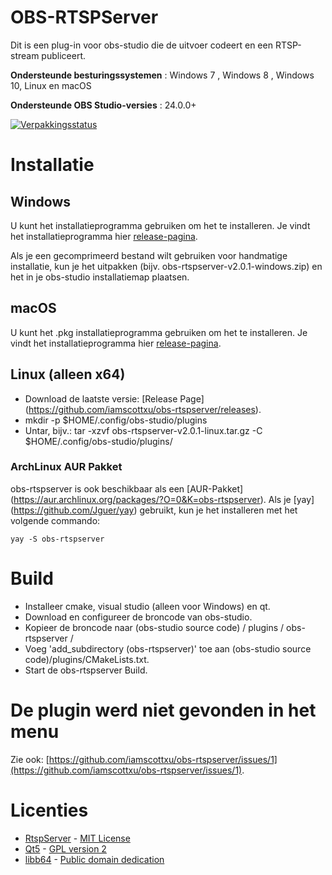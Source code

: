 # OBS-RTSPServer

Dit is een plug-in voor obs-studio die de uitvoer codeert en een RTSP-stream publiceert.

**Ondersteunde besturingssystemen** : Windows 7 , Windows 8 , Windows 10, Linux en macOS

**Ondersteunde OBS Studio-versies** : 24.0.0+

[![Verpakkingsstatus](https://repology.org/badge/vertical-allrepos/obs-rtspserver.svg)](https://repology.org/project/obs-rtspserver/versions)

# Installatie
## Windows
U kunt het installatieprogramma gebruiken om het te installeren. Je vindt het installatieprogramma hier [release-pagina](https://github.com/iamscottxu/obs-rtspserver/releases).

Als je een gecomprimeerd bestand wilt gebruiken voor handmatige installatie, kun je het uitpakken (bijv. obs-rtspserver-v2.0.1-windows.zip) en het in je obs-studio installatiemap plaatsen.

## macOS
U kunt het .pkg installatieprogramma gebruiken om het te installeren. Je vindt het installatieprogramma hier [release-pagina](https://github.com/iamscottxu/obs-rtspserver/releases).

## Linux (alleen x64)
* Download de laatste versie: [Release Page] (https://github.com/iamscottxu/obs-rtspserver/releases).
* mkdir -p $HOME/.config/obs-studio/plugins
* Untar, bijv.: tar -xzvf obs-rtspserver-v2.0.1-linux.tar.gz -C $HOME/.config/obs-studio/plugins/

### ArchLinux AUR Pakket
obs-rtspserver is ook beschikbaar als een [AUR-Pakket] (https://aur.archlinux.org/packages/?O=0&K=obs-rtspserver).
Als je [yay] (https://github.com/Jguer/yay) gebruikt, kun je het installeren met het volgende commando:

```shell
yay -S obs-rtspserver
```

# Build
* Installeer cmake, visual studio (alleen voor Windows) en qt.
* Download en configureer de broncode van obs-studio.
* Kopieer de broncode naar (obs-studio source code) / plugins / obs-rtspserver /
* Voeg 'add_subdirectory (obs-rtspserver)' toe aan (obs-studio source code)/plugins/CMakeLists.txt.
* Start de obs-rtspserver Build.

# De plugin werd niet gevonden in het menu
Zie ook: [https://github.com/iamscottxu/obs-rtspserver/issues/1](https://github.com/iamscottxu/obs-rtspserver/issues/1).

# Licenties
* [RtspServer](https://github.com/PHZ76/RtspServer/) - [MIT License](https://github.com/PHZ76/RtspServer/blob/master/LICENSE)
* [Qt5](https://www.qt.io/) - [GPL version 2](https://doc.qt.io/qt-5/licensing.html)
* [libb64](https://sourceforge.net/projects/libb64/) - [Public domain dedication](https://sourceforge.net/p/libb64/git/ci/master/tree/LICENSE)
